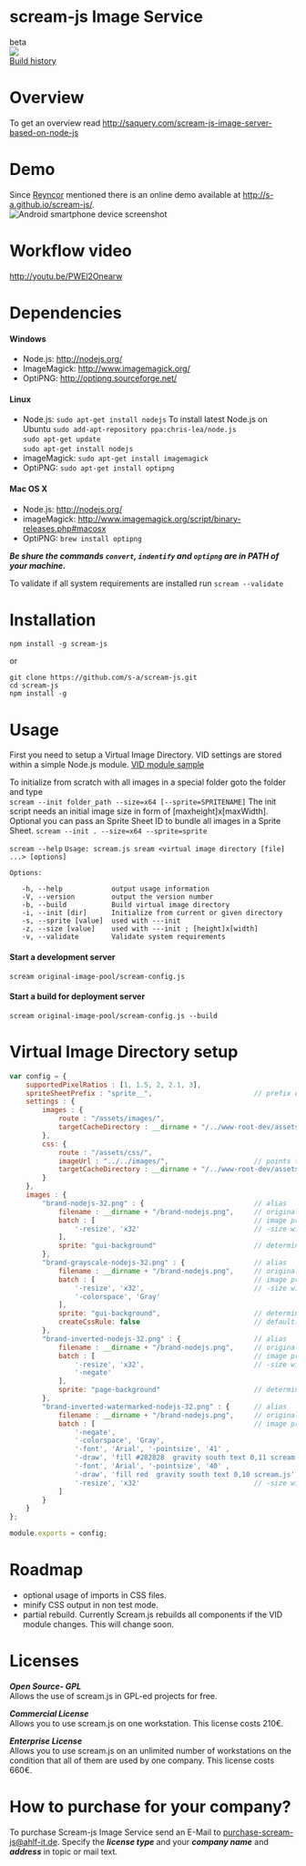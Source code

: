 scream-js Image Service 
======================
 
beta  
<img src="https://travis-ci.org/s-a/scream-js.png" />  
[Build history](https://travis-ci.org/s-a/scream-js)  

Overview
========

To get an overview read http://saquery.com/scream-js-image-server-based-on-node-js

Demo
====
Since [Reyncor](https://github.com/Reyncor) mentioned there is an online demo available at http://s-a.github.io/scream-js/.  
![Android smartphone device screenshot](http://saquery.com/blg/wp-content/uploads/2013_06_18_10.30.49.png "Screenshot of online demo with Samsung SG II")


Workflow video
==============
 http://youtu.be/PWEl2Onearw


Dependencies
============

#### Windows
- Node.js: 		<http://nodejs.org/>
- ImageMagick: 	<http://www.imagemagick.org/> 
- OptiPNG: 		<http://optipng.sourceforge.net/> 

#### Linux  
- Node.js: 		`sudo apt-get install nodejs`
To install latest Node.js on Ubuntu
`sudo add-apt-repository ppa:chris-lea/node.js`  
`sudo apt-get update`  
`sudo apt-get install nodejs`  
- imageMagick: 	`sudo apt-get install imagemagick`  
- OptiPNG: 		`sudo apt-get install optipng`  

#### Mac OS X
- Node.js: 		<http://nodejs.org/>
- imageMagick: 	<http://www.imagemagick.org/script/binary-releases.php#macosx>
- OptiPNG: 		`brew install optipng`  

***Be shure the commands `convert`, `indentify` and `optipng` are in PATH of your machine.***

To validate if all system requirements are installed run `scream --validate`


Installation
============

`npm install -g scream-js`

or  

`git clone https://github.com/s-a/scream-js.git`  
`cd scream-js`   
`npm install -g`  


Usage
=====

First you need to setup a Virtual Image Directory. VID settings are stored within a simple Node.js module.
[VID module sample](https://github.com/s-a/scream-js/blob/master/original-image-pool/scream-config.js)

To initialize from scratch with all images in a special folder goto the folder and type  
`scream --init folder_path --size=x64 [--sprite=SPRITENAME]`
The init script needs an initial image size in form of [maxheight]x[maxWidth]. Optional you can pass an Sprite Sheet ID to bundle all images in a Sprite Sheet.
`scream --init . --size=x64 --sprite=sprite`

`scream --help`
`Usage: scream.js sream <virtual image directory [file] ...> [options]`  
    
`Options:`  

`	-h, --help            output usage information`  
`	-V, --version         output the version number`  
`	-b, --build           Build virtual image directory`  
`	-i, --init [dir]      Initialize from current or given directory`  
`	-s, --sprite [value]  used with ---init`  
`	-z, --size [value]    used with ---init ; [height]x[width]`  
`	-v, --validate		  Validate system requirements`  


#### Start a development server  
`scream original-image-pool/scream-config.js`

#### Start a build for deployment server  
`scream original-image-pool/scream-config.js --build`

Virtual Image Directory setup
=============================
```javascript
var config = {
	supportedPixelRatios : [1, 1.5, 2, 2.1, 3],
	spriteSheetPrefix : "sprite__",							// prefix of spritesheet filenames and classnames
	settings : {
		images : {
			route : "/assets/images/",
			targetCacheDirectory : __dirname + "/../www-root-dev/assets/images"
		},
		css: {
			route : "/assets/css/",
			imageUrl : "../../images/",						// points to the target url of image directory. In this case relative to "/assets/css/{pixelResolution}"
			targetCacheDirectory : __dirname + "/../www-root-dev/assets/css"
		}
	},
	images : {
		"brand-nodejs-32.png" : {							// alias
			filename : __dirname + "/brand-nodejs.png",		// original filename
			batch : [										// image processing shell scripts with paramters
				'-resize', 'x32'							// -size width[xheight][+offset]
			],
			sprite: "gui-background"						// determines if the image should be included within specified sprite sheet
		},
		"brand-grayscale-nodejs-32.png" : {					// alias
			filename : __dirname + "/brand-nodejs.png",		// original filename
			batch : [										// image processing shell scripts with paramters
				'-resize', 'x32',							// -size width[xheight][+offset]
				'-colorspace', 'Gray'
			],
			sprite: "gui-background",						// determines if the image should be included within specified sprite sheet
			createCssRule: false							// default: true. Determines if scream-js should create a css rule for background-image
		},
		"brand-inverted-nodejs-32.png" : {					// alias
			filename : __dirname + "/brand-nodejs.png",		// original filename
			batch : [										// image processing shell scripts with paramters
				'-resize', 'x32',							// -size width[xheight][+offset]
				'-negate'
			],
			sprite: "page-background"						// determines if the image should be included within specified sprite sheet
		},
		"brand-inverted-watermarked-nodejs-32.png" : {		// alias
			filename : __dirname + "/brand-nodejs.png",		// original filename
			batch : [										// image processing shell scripts with paramters
				'-negate',
				'-colorspace', 'Gray',
				'-font', 'Arial', '-pointsize', '41' ,
				'-draw', 'fill #282828  gravity south text 0,11 scream.js',
				'-font', 'Arial', '-pointsize', '40' ,
				'-draw', 'fill red  gravity south text 0,10 scream.js',
				'-resize', 'x32'							// -size width[xheight][+offset] 
			]
		}
	}
};

module.exports = config;
```

Roadmap
=======
- optional usage of imports in CSS files.
- minify CSS output in non test mode.
- partial rebuild.
Currently Scream.js rebuilds all components if the VID module changes. This will change soon.


Licenses
========

***Open Source- GPL***  
Allows the use of scream.js in GPL-ed projects for free. 

***Commercial License***  
Allows you to use scream.js on one workstation. 
This license costs 210€. 

***Enterprise License***  
Allows you to use scream.js on an unlimited number of workstations 
on the condition that all of them are used by one company. 
This license costs 660€.  

How to purchase for your company?
=================================
To purchase Scream-js Image Service send an E-Mail to purchase-scream-js@ahlf-it.de. Specify the ***license type*** and your ***company name*** and ***address*** in topic or mail text.
